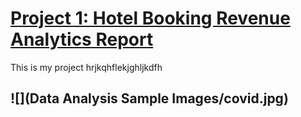 # [Project 1: Hotel Booking Revenue Analytics Report](https://kareemat7.github.io/COVID-19/)

This is my project hrjkqhflekjghljkdfh

## ![](Data Analysis Sample Images/covid.jpg)
